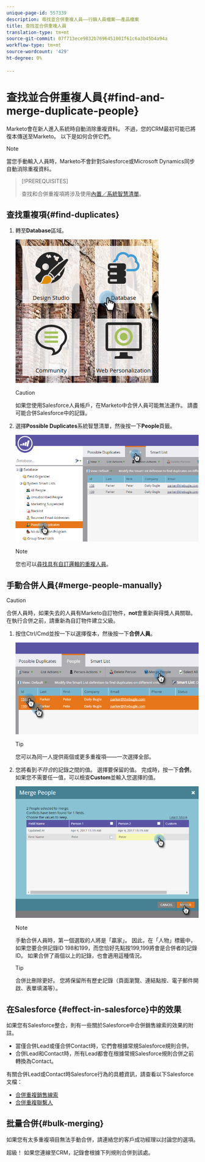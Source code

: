 ```yaml
---
unique-page-id: 557339
description: 尋找並合併重複人員——行銷人員檔案——產品檔案
title: 查找並合併重複人員
translation-type: tm+mt
source-git-commit: 07f713ece9832b7696451001f61c6a3b45b4a94a
workflow-type: tm+mt
source-wordcount: '429'
ht-degree: 0%

---
```



# 查找並合併重複人員{#find-and-merge-duplicate-people}

Marketo會在新人進入系統時自動消除重複資料。 不過，您的CRM最初可能已將復本傳送至Marketo。 以下是如何合併它們。

>[!NOTE]
>
>當您手動輸入人員時，Marketo不會針對Salesforce或Microsoft Dynamics同步自動消除重複資料。

>[!PREREQUISITES]
>
>查找和合併重複項將涉及使用[內置／系統智慧清單](/help/marketo/product-docs/core-marketo-concepts/smart-lists-and-static-lists/using-smart-lists/use-built-in-system-smart-lists.md)。

## 查找重複項{#find-duplicates}

1. 轉至&#x200B;**Database**&#x200B;區域。

   ![](assets/db.png)

   >[!CAUTION]
   >
   >如果您使用Salesforce人員帳戶，在Marketo中合併人員可能無法運作。 請盡可能合併Salesforce中的記錄。

1. 選擇&#x200B;**Possible Duplicates**&#x200B;系統智慧清單，然後按一下&#x200B;**People**&#x200B;頁籤。

   ![](assets/two.png)

   >[!NOTE]
   >
   >您也可以[尋找具有自訂邏輯的重複人員](/help/marketo/product-docs/core-marketo-concepts/smart-lists-and-static-lists/managing-people-in-smart-lists/find-duplicate-people-with-custom-logic.md)。

## 手動合併人員{#merge-people-manually}

>[!CAUTION]
>
>合併人員時，如果失去的人員有Marketo自訂物件，**not**&#x200B;會重新與得獎人員關聯。 在執行合併之前，請重新為自訂物件建立父級。

1. 按住Ctrl/Cmd並按一下以選擇復本，然後按一下&#x200B;**合併人員**。

   ![](assets/three.png)

   >[!TIP]
   >
   >您可以為同一人提供兩個或更多重複項——一次選擇全部。

1. 您將看到&#x200B;_不符合_&#x200B;的記錄之間的值。 選擇要保留的值。 完成時，按一下&#x200B;**合併**。 如果您不需要任一值，可以檢查&#x200B;**Custom**&#x200B;並輸入您選擇的值。

   ![](assets/four.png)

   >[!NOTE]
   >
   >手動合併人員時，第一個選取的人將是「贏家」。 因此，在「人物」標籤中，如果您要合併記錄ID 198和199，而您恰好先點按199,199將會是合併者的記錄ID。 如果合併了兩個以上的記錄，也會適用這種情況。

   >[!TIP]
   >
   >合併比刪除更好。 您將保留所有歷史記錄（頁面瀏覽、連結點按、電子郵件開啟、表單填滿等）。

## 在Salesforce {#effect-in-salesforce}中的效果

如果您有Salesforce整合，則有一些關於Salesforce中合併銷售線索的效果的附註。

* 當僅合併Lead或僅合併Contact時，它們會根據常規Salesforce規則合併。
* 合併Lead和Contact時，所有Lead都會在根據常規Salesforce規則合併之前轉換為Contact。

有關合併Lead或Contact時Salesforce行為的具體資訊，請查看以下Salesforce文檔：

* [合併重複銷售線索](https://help.salesforce.com/HTViewHelpDoc?id=leads_merge.htm&amp;language=en_US)
* [合併重複聯繫人](https://help.salesforce.com/HTViewHelpDoc?id=contacts_merge.htm&amp;language=en_US)

## 批量合併{#bulk-merging}

如果您有太多重複項目無法手動合併，請連絡您的客戶成功經理以討論您的選項。

超級！ 如果您連線至CRM，記錄會根據下列規則合併到該處。
